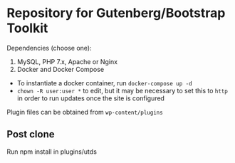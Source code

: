 # Repository for Gutenberg/Bootstrap Toolkit

Dependencies (choose one):

1. MySQL, PHP 7.x, Apache or Nginx
2. Docker and Docker Compose

- To instantiate a docker container, run `docker-compose up -d`
- `chown -R user:user *` to edit, but it may be necessary to set this to `http` in order to run updates once the site is configured

Plugin files can be obtained from `wp-content/plugins`

## Post clone
Run npm install in plugins/utds
